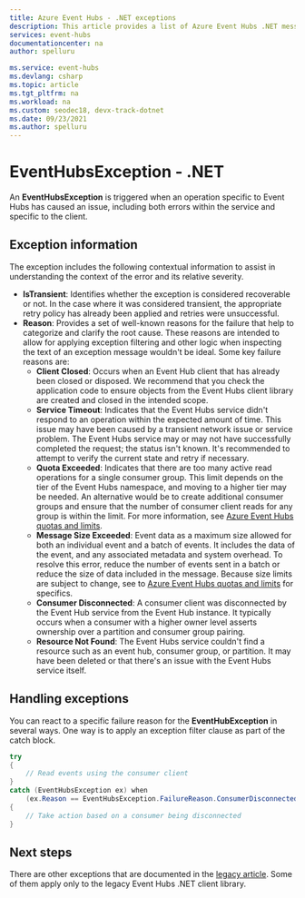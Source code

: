 ```yaml
---
title: Azure Event Hubs - .NET exceptions
description: This article provides a list of Azure Event Hubs .NET messaging exceptions and suggested actions.
services: event-hubs
documentationcenter: na
author: spelluru

ms.service: event-hubs
ms.devlang: csharp
ms.topic: article
ms.tgt_pltfrm: na
ms.workload: na
ms.custom: seodec18, devx-track-dotnet
ms.date: 09/23/2021
ms.author: spelluru
---
```


# EventHubsException - .NET
An **EventHubsException** is triggered when an operation specific to Event Hubs has caused an issue, including both errors within the service and specific to the client. 

## Exception information
The exception includes the following contextual information to assist in understanding the context of the error and its relative severity. 

- **IsTransient**: Identifies whether the exception is considered recoverable or not. In the case where it was considered transient, the appropriate retry policy has already been applied and retries were unsuccessful.
- **Reason**: Provides a set of well-known reasons for the failure that help to categorize and clarify the root cause. These reasons are intended to allow for applying exception filtering and other logic when inspecting the text of an exception message wouldn't be ideal. Some key failure reasons are:
    - **Client Closed**: Occurs when an Event Hub client that has already been closed or disposed. We recommend that you check the application code to ensure objects from the Event Hubs client library are created and closed in the intended scope.
    - **Service Timeout**: Indicates that the Event Hubs service didn't respond to an operation within the expected amount of time. This issue may have been caused by a transient network issue or service problem. The Event Hubs service may or may not have successfully completed the request; the status isn't known. It's recommended to attempt to verify the current state and retry if necessary.
    - **Quota Exceeded**: Indicates that there are too many active read operations for a single consumer group. This limit depends on the tier of the Event Hubs namespace, and moving to a higher tier may be needed. An alternative would be to create additional consumer groups and ensure that the number of consumer client reads for any group is within the limit. For more information, see [Azure Event Hubs quotas and limits](event-hubs-quotas.md).
    - **Message Size Exceeded**: Event data as a maximum size allowed for both an individual event and a batch of events. It includes the data of the event, and any associated metadata and system overhead. To resolve this error, reduce the number of events sent in a batch or reduce the size of data included in the message. Because size limits are subject to change, see to [Azure Event Hubs quotas and limits](event-hubs-quotas.md) for specifics.
    - **Consumer Disconnected**: A consumer client was disconnected by the Event Hub service from the Event Hub instance. It typically occurs when a consumer with a higher owner level asserts ownership over a partition and consumer group pairing.
    - **Resource Not Found**: The Event Hubs service couldn't find a resource such as an event hub, consumer group, or partition. It may have been deleted or that there's an issue with the Event Hubs service itself.

## Handling exceptions
You can react to a specific failure reason for the **EventHubException**  in several ways. One way is to apply an exception filter clause as part of the catch block.

```csharp
try
{
    // Read events using the consumer client
}
catch (EventHubsException ex) when 
    (ex.Reason == EventHubsException.FailureReason.ConsumerDisconnected)
{
    // Take action based on a consumer being disconnected
}
```

## Next steps
There are other exceptions that are documented in the [legacy article](event-hubs-messaging-exceptions.md). Some of them apply only to the legacy Event Hubs .NET client library.
